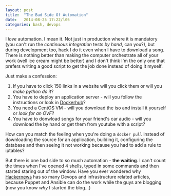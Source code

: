 ```yaml
---
layout: post
title:  "The Bad Side Of Automation"
date:   2014-08-25 17:22/l05
categories: bash, devops
---
```


I *love* automation. 
I mean it. Not just in production where it is mandatory (you can't run the *continuous integration*
tests *by hand*, can you?), but during development too, hack I do it even when I have to download a song.
There is nothing better than making the computer
orchestrate all of your work (well ice cream might be better) and I don't think
I'm the only one that prefers writing a good script
to get the job done instead of doing it myself.

Just make a confession:
1. If you have to click 150 links in a website will you click them or will you *make python do it*?
2. You have to deploy an application server - will you follow the instructions or look in [Dockerhub](https://hub.docker.com/)?
3. You need a CentOS VM - will you download the iso and install it yourself or *look for an OVF*?
4. You have to donwload songs for your friend's car audio - will you download the by hand or get them from youtube with a script?

How can you match the feeling when you're doing a `docker pull` 
instead of downloading the source for an application, building it,
configuring the database and then seeing it not working because you had to add
a rule to iptables?

But there is one bad side to so much automation - **the waiting**.
I can't count the times when I've opened 4 shells, typed in some commands and then
started staring out of the window. Have you ever wondered why [Hackernews](https://news.ycombinator.com/)
has so many Devops and infrastructure related articles, because Puppet and Ansible can do the work
while the guys are blogging (now you know *why* I started the blog...)